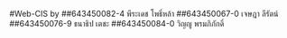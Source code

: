 #Web-CIS by 
##643450082-4 พีระเดช โพธิ์หล้า
##643450067-0 เจษฎา ลีรัตน์
##643450076-9 ธนาธิป เตชะ
##643450084-0  วิญญู พรมภิภักดิ์

